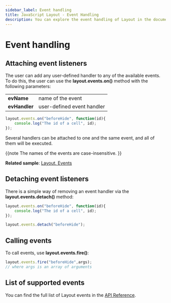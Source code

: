 ```yaml
---
sidebar_label: Event handling
title: JavaScript Layout - Event Handling 
description: You can explore the event handling of Layout in the documentation of the DHTMLX JavaScript UI library. Browse developer guides and API reference, try out code examples and live demos, and download a free 30-day evaluation version of DHTMLX Suite.
---
```


# Event handling

## Attaching event listeners

The user can add any user-defined handler to any of the available events. To do this, the user can use the **layout.events.on()** method with the following parameters:

<table>
    <tbody>
        <tr>
            <td><b>evName</b></td>
            <td>name of the event</td>
        </tr>
        <tr>
            <td><b>evHandler</b></td>
            <td>user-defined event handler</td>
        </tr>
    </tbody>
</table>

~~~js
layout.events.on("beforeHide", function(id){
    console.log("The id of a cell", id);
});
~~~

Several handlers can be attached to one and the same event, and all of them will be executed.

{{note 
The names of the events are case-insensitive.
}}

**Related sample**: [Layout. Events](https://snippet.dhtmlx.com/fyxw0map)

## Detaching event listeners

There is a simple way of removing an event handler via the **layout.events.detach()** method:

~~~js
layout.events.on("beforeHide", function(id){
    console.log("The id of a cell", id);
});

layout.events.detach("beforeHide");
~~~

## Calling events

To call events, use **layout.events.fire()**:

~~~js
layout.events.fire("beforeHide",args);
// where args is an array of arguments
~~~

## List of supported events

You can find the full list of Layout events in the [API Reference](layout/api/api_overview.md#layout-events).
